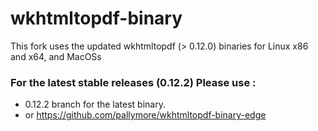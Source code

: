 # wkhtmltopdf-binary
This fork uses the updated wkhtmltopdf (> 0.12.0) binaries for Linux x86 and x64, and MacOSs


### For the latest stable releases (0.12.2) Please use :

* 0.12.2 branch for the latest binary. 
* or https://github.com/pallymore/wkhtmltopdf-binary-edge 
